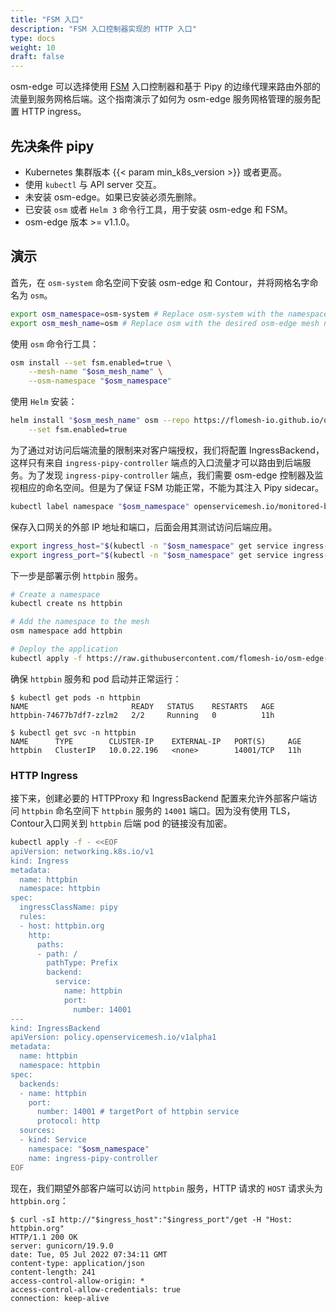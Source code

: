 ```yaml
---
title: "FSM 入口"
description: "FSM 入口控制器实现的 HTTP 入口"
type: docs
weight: 10
draft: false
---
```


osm-edge 可以选择使用 [FSM](git@github.com:flomesh-io/fsm.git) 入口控制器和基于 Pipy 的边缘代理来路由外部的流量到服务网格后端。这个指南演示了如何为 osm-edge 服务网格管理的服务配置 HTTP ingress。

## 先决条件 pipy

- Kubernetes 集群版本 {{< param min_k8s_version >}} 或者更高。
- 使用 `kubectl` 与 API server 交互。
- 未安装 osm-edge。如果已安装必须先删除。
- 已安装 `osm` 或者 `Helm 3` 命令行工具，用于安装 osm-edge 和 FSM。
- osm-edge 版本 >= v1.1.0。


## 演示

首先，在 `osm-system` 命名空间下安装 osm-edge 和 Contour，并将网格名字命名为 `osm`。
```bash
export osm_namespace=osm-system # Replace osm-system with the namespace where osm-edge will be installed
export osm_mesh_name=osm # Replace osm with the desired osm-edge mesh name
```

使用 `osm` 命令行工具：
```bash
osm install --set fsm.enabled=true \
    --mesh-name "$osm_mesh_name" \
    --osm-namespace "$osm_namespace" 
```

使用 `Helm` 安装：
```bash
helm install "$osm_mesh_name" osm --repo https://flomesh-io.github.io/osm-edge \
    --set fsm.enabled=true
```

为了通过对访问后端流量的限制来对客户端授权，我们将配置 IngressBackend，这样只有来自 `ingress-pipy-controller` 端点的入口流量才可以路由到后端服务。为了发现 `ingress-pipy-controller` 端点，我们需要 osm-edge 控制器及监视相应的命名空间。但是为了保证 FSM 功能正常，不能为其注入 Pipy sidecar。

```bash
kubectl label namespace "$osm_namespace" openservicemesh.io/monitored-by="$osm_mesh_name"
```

保存入口网关的外部 IP 地址和端口，后面会用其测试访问后端应用。

```bash
export ingress_host="$(kubectl -n "$osm_namespace" get service ingress-pipy-controller -o jsonpath='{.status.loadBalancer.ingress[0].ip}')"
export ingress_port="$(kubectl -n "$osm_namespace" get service ingress-pipy-controller -o jsonpath='{.spec.ports[?(@.name=="http")].port}')"
```

下一步是部署示例 `httpbin` 服务。

```bash
# Create a namespace
kubectl create ns httpbin

# Add the namespace to the mesh
osm namespace add httpbin

# Deploy the application
kubectl apply -f https://raw.githubusercontent.com/flomesh-io/osm-edge-docs/{{< param osm_branch >}}/manifests/samples/httpbin/httpbin.yaml -n httpbin
```

确保 `httpbin` 服务和 pod 启动并正常运行：

```console
$ kubectl get pods -n httpbin
NAME                       READY   STATUS    RESTARTS   AGE
httpbin-74677b7df7-zzlm2   2/2     Running   0          11h

$ kubectl get svc -n httpbin
NAME      TYPE        CLUSTER-IP    EXTERNAL-IP   PORT(S)     AGE
httpbin   ClusterIP   10.0.22.196   <none>        14001/TCP   11h
```

### HTTP Ingress

接下来，创建必要的 HTTPProxy 和 IngressBackend 配置来允许外部客户端访问 `httpbin` 命名空间下 `httpbin` 服务的 `14001` 端口。因为没有使用 TLS，Contour入口网关到 `httpbin` 后端 pod 的链接没有加密。

```bash
kubectl apply -f - <<EOF
apiVersion: networking.k8s.io/v1
kind: Ingress
metadata:
  name: httpbin
  namespace: httpbin
spec:
  ingressClassName: pipy
  rules:
  - host: httpbin.org
    http:
      paths:
      - path: /
        pathType: Prefix
        backend:
          service:
            name: httpbin
            port:
              number: 14001      
---
kind: IngressBackend
apiVersion: policy.openservicemesh.io/v1alpha1
metadata:
  name: httpbin
  namespace: httpbin
spec:
  backends:
  - name: httpbin
    port:
      number: 14001 # targetPort of httpbin service
      protocol: http
  sources:
  - kind: Service
    namespace: "$osm_namespace"
    name: ingress-pipy-controller
EOF
```

现在，我们期望外部客户端可以访问 `httpbin` 服务，HTTP 请求的 `HOST` 请求头为 `httpbin.org`：

```console
$ curl -sI http://"$ingress_host":"$ingress_port"/get -H "Host: httpbin.org"
HTTP/1.1 200 OK
server: gunicorn/19.9.0
date: Tue, 05 Jul 2022 07:34:11 GMT
content-type: application/json
content-length: 241
access-control-allow-origin: *
access-control-allow-credentials: true
connection: keep-alive
```